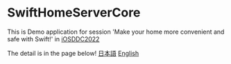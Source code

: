 # SwiftHomeServerCore

This is Demo application for session 'Make your home more convenient and safe with Swift!' in [iOSDDC2022](https://iosdc.jp/2022/)

The detail is in the page below!
[日本語](https://ulog.sugiy.com/iosdc-swift-home/)
[English](https://ulog.sugiy.com/en/iosdc-swift-home/)

